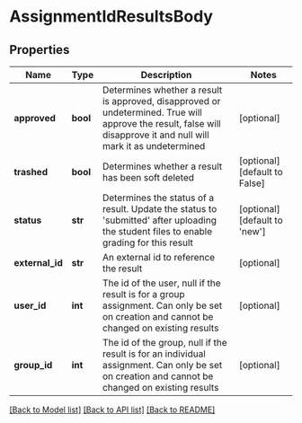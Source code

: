 # AssignmentIdResultsBody

## Properties
Name | Type | Description | Notes
------------ | ------------- | ------------- | -------------
**approved** | **bool** | Determines whether a result is approved, disapproved or undetermined. True will approve the result, false will disapprove it and null will mark it as undetermined | [optional] 
**trashed** | **bool** | Determines whether a result has been soft deleted | [optional] [default to False]
**status** | **str** | Determines the status of a result. Update the status to &#x27;submitted&#x27; after uploading the student files to enable grading for this result | [optional] [default to 'new']
**external_id** | **str** | An external id to reference the result | [optional] 
**user_id** | **int** | The id of the user, null if the result is for a group assignment. Can only be set on creation and cannot be changed on existing results | [optional] 
**group_id** | **int** | The id of the group, null if the result is for an individual assignment. Can only be set on creation and cannot be changed on existing results | [optional] 

[[Back to Model list]](../README.md#documentation-for-models) [[Back to API list]](../README.md#documentation-for-api-endpoints) [[Back to README]](../README.md)

